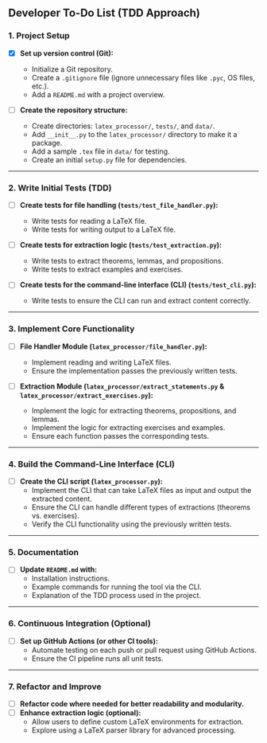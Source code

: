 

## **Developer To-Do List (TDD Approach)**

### **1. Project Setup**

- [x] **Set up version control (Git):**
  - Initialize a Git repository.
  - Create a `.gitignore` file (ignore unnecessary files like `.pyc`, OS files, etc.).
  - Add a `README.md` with a project overview.

- [ ] **Create the repository structure:**
  - Create directories: `latex_processor/`, `tests/`, and `data/`.
  - Add `__init__.py` to the `latex_processor/` directory to make it a package.
  - Add a sample `.tex` file in `data/` for testing.
  - Create an initial `setup.py` file for dependencies.

---

### **2. Write Initial Tests (TDD)**

- [ ] **Create tests for file handling (`tests/test_file_handler.py`):**
  - Write tests for reading a LaTeX file.
  - Write tests for writing output to a LaTeX file.
  
- [ ] **Create tests for extraction logic (`tests/test_extraction.py`):**
  - Write tests to extract theorems, lemmas, and propositions.
  - Write tests to extract examples and exercises.
  
- [ ] **Create tests for the command-line interface (CLI) (`tests/test_cli.py`):**
  - Write tests to ensure the CLI can run and extract content correctly.

---

### **3. Implement Core Functionality**

- [ ] **File Handler Module (`latex_processor/file_handler.py`):**
  - Implement reading and writing LaTeX files.
  - Ensure the implementation passes the previously written tests.

- [ ] **Extraction Module (`latex_processor/extract_statements.py` & `latex_processor/extract_exercises.py`):**
  - Implement the logic for extracting theorems, propositions, and lemmas.
  - Implement the logic for extracting exercises and examples.
  - Ensure each function passes the corresponding tests.

---

### **4. Build the Command-Line Interface (CLI)**

- [ ] **Create the CLI script (`latex_processor.py`):**
  - Implement the CLI that can take LaTeX files as input and output the extracted content.
  - Ensure the CLI can handle different types of extractions (theorems vs. exercises).
  - Verify the CLI functionality using the previously written tests.

---

### **5. Documentation**

- [ ] **Update `README.md` with:**
  - Installation instructions.
  - Example commands for running the tool via the CLI.
  - Explanation of the TDD process used in the project.

---

### **6. Continuous Integration (Optional)**

- [ ] **Set up GitHub Actions (or other CI tools):**
  - Automate testing on each push or pull request using GitHub Actions.
  - Ensure the CI pipeline runs all unit tests.

---

### **7. Refactor and Improve**

- [ ] **Refactor code where needed for better readability and modularity.**
- [ ] **Enhance extraction logic (optional):**
  - Allow users to define custom LaTeX environments for extraction.
  - Explore using a LaTeX parser library for advanced processing.

